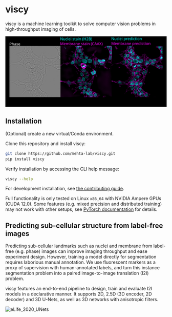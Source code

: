 # viscy

viscy is a machine learning toolkit to solve computer vision problems
in high-throughput imaging of cells.

![virtual_staining](figures/phase_to_nuclei_membrane.svg)

## Installation

(Optional) create a new virtual/Conda environment.

Clone this repository and install viscy:

```sh
git clone https://github.com/mehta-lab/viscy.git
pip install viscy
```

Verify installation by accessing the CLI help message:

```sh
viscy --help
```

For development installation, see [the contributing guide](CONTRIBUTING.md).

Full functionality is only tested on Linux `x86_64` with NVIDIA Ampere GPUs (CUDA 12.0).
Some features (e.g. mixed precision and distributed training) may not work with other setups,
see [PyTorch documentation](https://pytorch.org) for details.

## Predicting sub-cellular structure from label-free images

Predicting sub-cellular landmarks such as nuclei and membrane from label-free (e.g. phase) images
can improve imaging throughput and ease experiment design.
However, training a model directly for segmentation requires laborious manual annotation.
We use fluorescent markers as a proxy of supervision with human-annotated labels,
and turn this instance segmentation problem into a paired image-to-image translation (I2I) problem.

viscy features an end-to-end pipeline to design, train and evaluate I2I models in a declarative manner.
It supports 2D, 2.5D (3D encoder, 2D decoder) and 3D U-Nets,
as well as 3D networks with anisotropic filters.

![eLife_2020_UNets](https://iiif.elifesciences.org/lax/55502%2Felife-55502-fig3-figsupp1-v2.tif/full/1500,/0/default.jpg)
